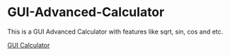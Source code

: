 # GUI-Advanced-Calculator
This is a GUI Advanced Calculator with features like sqrt, sin, cos and etc.

[GUI Calculator](https://github.com/arnoldvaz27/GUI-Calculator)

